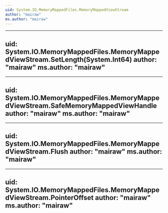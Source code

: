 ```yaml
---
uid: System.IO.MemoryMappedFiles.MemoryMappedViewStream
author: "mairaw"
ms.author: "mairaw"
---
```


---
uid: System.IO.MemoryMappedFiles.MemoryMappedViewStream.SetLength(System.Int64)
author: "mairaw"
ms.author: "mairaw"
---

---
uid: System.IO.MemoryMappedFiles.MemoryMappedViewStream.SafeMemoryMappedViewHandle
author: "mairaw"
ms.author: "mairaw"
---

---
uid: System.IO.MemoryMappedFiles.MemoryMappedViewStream.Flush
author: "mairaw"
ms.author: "mairaw"
---

---
uid: System.IO.MemoryMappedFiles.MemoryMappedViewStream.PointerOffset
author: "mairaw"
ms.author: "mairaw"
---
